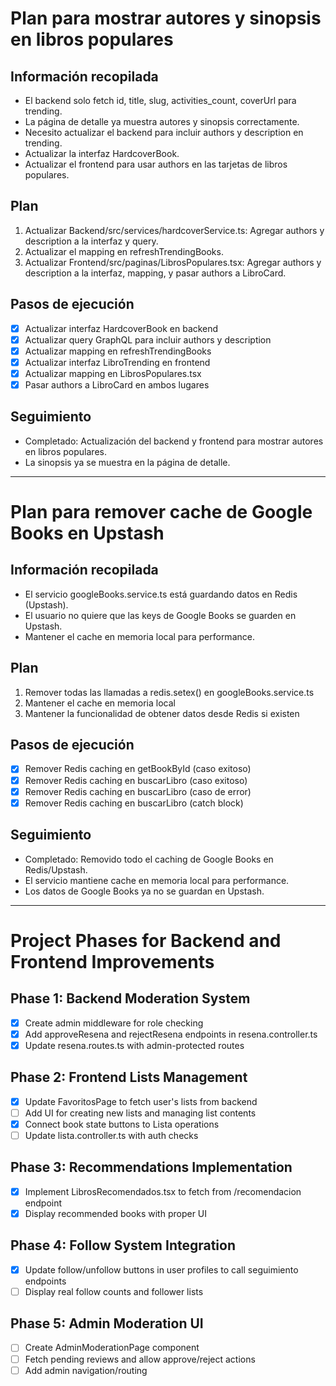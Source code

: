 # Plan para mostrar autores y sinopsis en libros populares

## Información recopilada
- El backend solo fetch id, title, slug, activities_count, coverUrl para trending.
- La página de detalle ya muestra autores y sinopsis correctamente.
- Necesito actualizar el backend para incluir authors y description en trending.
- Actualizar la interfaz HardcoverBook.
- Actualizar el frontend para usar authors en las tarjetas de libros populares.

## Plan
1. Actualizar Backend/src/services/hardcoverService.ts: Agregar authors y description a la interfaz y query.
2. Actualizar el mapping en refreshTrendingBooks.
3. Actualizar Frontend/src/paginas/LibrosPopulares.tsx: Agregar authors y description a la interfaz, mapping, y pasar authors a LibroCard.

## Pasos de ejecución
- [x] Actualizar interfaz HardcoverBook en backend
- [x] Actualizar query GraphQL para incluir authors y description
- [x] Actualizar mapping en refreshTrendingBooks
- [x] Actualizar interfaz LibroTrending en frontend
- [x] Actualizar mapping en LibrosPopulares.tsx
- [x] Pasar authors a LibroCard en ambos lugares

## Seguimiento
- Completado: Actualización del backend y frontend para mostrar autores en libros populares.
- La sinopsis ya se muestra en la página de detalle.

---

# Plan para remover cache de Google Books en Upstash

## Información recopilada
- El servicio googleBooks.service.ts está guardando datos en Redis (Upstash).
- El usuario no quiere que las keys de Google Books se guarden en Upstash.
- Mantener el cache en memoria local para performance.

## Plan
1. Remover todas las llamadas a redis.setex() en googleBooks.service.ts
2. Mantener el cache en memoria local
3. Mantener la funcionalidad de obtener datos desde Redis si existen

## Pasos de ejecución
- [x] Remover Redis caching en getBookById (caso exitoso)
- [x] Remover Redis caching en buscarLibro (caso exitoso)
- [x] Remover Redis caching en buscarLibro (caso de error)
- [x] Remover Redis caching en buscarLibro (catch block)

## Seguimiento
- Completado: Removido todo el caching de Google Books en Redis/Upstash.
- El servicio mantiene cache en memoria local para performance.
- Los datos de Google Books ya no se guardan en Upstash.

---

# Project Phases for Backend and Frontend Improvements

## Phase 1: Backend Moderation System
- [x] Create admin middleware for role checking
- [x] Add approveResena and rejectResena endpoints in resena.controller.ts
- [x] Update resena.routes.ts with admin-protected routes

## Phase 2: Frontend Lists Management
- [x] Update FavoritosPage to fetch user's lists from backend
- [ ] Add UI for creating new lists and managing list contents
- [x] Connect book state buttons to Lista operations
- [ ] Update lista.controller.ts with auth checks

## Phase 3: Recommendations Implementation
- [x] Implement LibrosRecomendados.tsx to fetch from /recomendacion endpoint
- [x] Display recommended books with proper UI

## Phase 4: Follow System Integration
- [x] Update follow/unfollow buttons in user profiles to call seguimiento endpoints
- [ ] Display real follow counts and follower lists

## Phase 5: Admin Moderation UI
- [ ] Create AdminModerationPage component
- [ ] Fetch pending reviews and allow approve/reject actions
- [ ] Add admin navigation/routing
